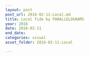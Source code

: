 ```yaml
---
layout: post
post_url: 2016-02-11-Local.md
title: Local Tide by PARALLELOGRAMS
year: 2016
date: 2016-02-11
end_date: 
categories: visual
asset_folder: 2016-02-11-Local

---
```


